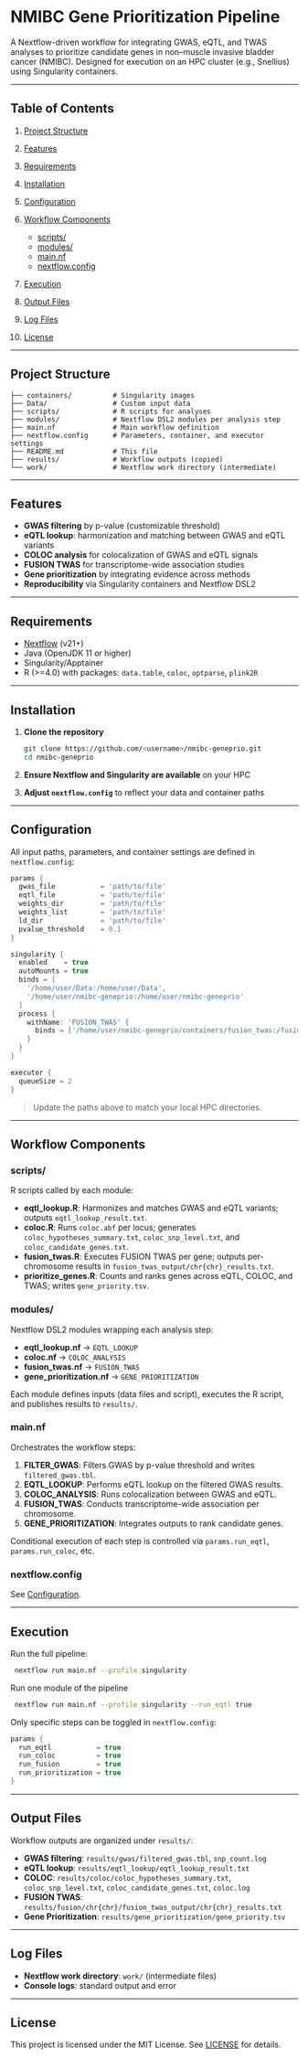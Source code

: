 # NMIBC Gene Prioritization Pipeline

A Nextflow-driven workflow for integrating GWAS, eQTL, and TWAS analyses to prioritize candidate genes in non–muscle invasive bladder cancer (NMIBC). Designed for execution on an HPC cluster (e.g., Snellius) using Singularity containers.

---

## Table of Contents

1. [Project Structure](#project-structure)
2. [Features](#features)
3. [Requirements](#requirements)
4. [Installation](#installation)
5. [Configuration](#configuration)
6. [Workflow Components](#workflow-components)

   * [scripts/](#scripts)
   * [modules/](#modules)
   * [main.nf](#mainnf)
   * [nextflow.config](#nextflowconfig)
7. [Execution](#execution)
8. [Output Files](#output-files)
9. [Log Files](#log-files)
10. [License](#license)

---

## Project Structure

```
├── containers/          # Singularity images
├── Data/                # Custom input data
├── scripts/             # R scripts for analyses
├── modules/             # Nextflow DSL2 modules per analysis step
├── main.nf              # Main workflow definition
├── nextflow.config      # Parameters, container, and executor settings
├── README.md            # This file
├── results/             # Workflow outputs (copied)
└── work/                # Nextflow work directory (intermediate)
```

---

## Features

* **GWAS filtering** by p-value (customizable threshold)
* **eQTL lookup**: harmonization and matching between GWAS and eQTL variants
* **COLOC analysis** for colocalization of GWAS and eQTL signals
* **FUSION TWAS** for transcriptome-wide association studies
* **Gene prioritization** by integrating evidence across methods
* **Reproducibility** via Singularity containers and Nextflow DSL2

---

## Requirements

* [Nextflow](https://nextflow.io) (v21+)
* Java (OpenJDK 11 or higher)
* Singularity/Apptainer
* R (>=4.0) with packages: `data.table`, `coloc`, `optparse`, `plink2R`

---

## Installation

1. **Clone the repository**

   ```bash
   git clone https://github.com/<username>/nmibc-geneprio.git
   cd nmibc-geneprio
   ```
2. **Ensure Nextflow and Singularity are available** on your HPC
3. **Adjust `nextflow.config`** to reflect your data and container paths

---

## Configuration

All input paths, parameters, and container settings are defined in `nextflow.config`:

```groovy
params {
  gwas_file           = 'path/to/file'
  eqtl_file           = 'path/to/file'
  weights_dir         = 'path/to/file'
  weights_list        = 'path/to/file'
  ld_dir              = 'path/to/file'
  pvalue_threshold    = 0.1
}

singularity {
  enabled    = true
  autoMounts = true
  binds = [
    '/home/user/Data:/home/user/Data',
    '/home/user/nmibc-geneprio:/home/user/nmibc-geneprio'
  ]
  process {
    withName: 'FUSION_TWAS' {
      binds = ['/home/user/nmibc-geneprio/containers/fusion_twas:/fusion_twas']
    }
  }
}

executor {
  queueSize = 2
}
```

> Update the paths above to match your local HPC directories.

---

## Workflow Components

### scripts/

R scripts called by each module:

* **eqtl\_lookup.R**: Harmonizes and matches GWAS and eQTL variants; outputs `eqtl_lookup_result.txt`.
* **coloc.R**: Runs `coloc.abf` per locus; generates `coloc_hypotheses_summary.txt`, `coloc_snp_level.txt`, and `coloc_candidate_genes.txt`.
* **fusion\_twas.R**: Executes FUSION TWAS per gene; outputs per-chromosome results in `fusion_twas_output/chr{chr}_results.txt`.
* **prioritize\_genes.R**: Counts and ranks genes across eQTL, COLOC, and TWAS; writes `gene_priority.tsv`.

### modules/

Nextflow DSL2 modules wrapping each analysis step:

* **eqtl\_lookup.nf** → `EQTL_LOOKUP`
* **coloc.nf**       → `COLOC_ANALYSIS`
* **fusion\_twas.nf** → `FUSION_TWAS`
* **gene\_prioritization.nf** → `GENE_PRIORITIZATION`

Each module defines inputs (data files and script), executes the R script, and publishes results to `results/`.

### main.nf

Orchestrates the workflow steps:

1. **FILTER\_GWAS**: Filters GWAS by p-value threshold and writes `filtered_gwas.tbl`.
2. **EQTL\_LOOKUP**: Performs eQTL lookup on the filtered GWAS results.
3. **COLOC\_ANALYSIS**: Runs colocalization between GWAS and eQTL.
4. **FUSION\_TWAS**: Conducts transcriptome-wide association per chromosome.
5. **GENE\_PRIORITIZATION**: Integrates outputs to rank candidate genes.

Conditional execution of each step is controlled via `params.run_eqtl`, `params.run_coloc`, etc.

### nextflow\.config

See [Configuration](#configuration).

---

## Execution

Run the full pipeline:

```bash
 nextflow run main.nf --profile singularity
```

Run one module of the pipeline

```bash
 nextflow run main.nf --profile singularity --run_eqtl true
```

Only specific steps can be toggled in `nextflow.config`:

```groovy
params {
  run_eqtl           = true
  run_coloc          = true
  run_fusion         = true
  run_prioritization = true
}
```

---

## Output Files

Workflow outputs are organized under `results/`:

* **GWAS filtering**: `results/gwas/filtered_gwas.tbl`, `snp_count.log`
* **eQTL lookup**: `results/eqtl_lookup/eqtl_lookup_result.txt`
* **COLOC**: `results/coloc/coloc_hypotheses_summary.txt`, `coloc_snp_level.txt`, `coloc_candidate_genes.txt`, `coloc.log`
* **FUSION TWAS**: `results/fusion/chr{chr}/fusion_twas_output/chr{chr}_results.txt`
* **Gene Prioritization**: `results/gene_prioritization/gene_priority.tsv`

---

## Log Files

* **Nextflow work directory**: `work/` (intermediate files)
* **Console logs**: standard output and error

---

## License

This project is licensed under the MIT License. See [LICENSE](LICENSE) for details.
